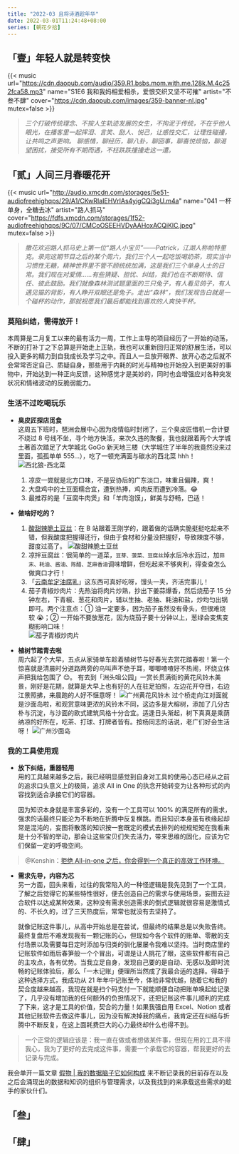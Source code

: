 ```yaml
---
title: "2022-03 且将诗酒趁年华"
date: 2022-03-01T11:24:48+08:00
series: [朝花夕拾]
---
```


## 「壹」年轻人就是转变快

{{< music url="https://cdn.daopub.com/audio/359.R1.bsbs.mom.with.me.128k.M.4c252fca58.mp3" name="S1E6 我和我妈相爱相杀，爱恨交织又坚不可摧" artist="不叁不肆" cover="https://cdn.daopub.com/images/359-banner-nl.jpg" mutex=false >}}

> _三个打破传统理念、不按人生轨迹发展的女生，不拘泥于传统，不在乎他人眼光，在播客里一起挥泪、言笑、励人、悦己，让感性交汇，让理性碰撞，让共鸣之声更响。 聊感情，聊经历，聊八卦，聊囧事，聊喜悦烦恼，聊渴望困扰，接受所有不期而遇，不枉跌跌撞撞走这一遭。_

## 「贰」人间三月春暖花开

{{< music url="http://audio.xmcdn.com/storages/5e51-audiofreehighqps/29/A1/CKwRIaIEHVrlAs4yigCQi3gU.m4a" name="041 一杯单身，全糖去冰" artist="路人抓马" cover="https://fdfs.xmcdn.com/storages/1f52-audiofreehighqps/9C/07/CMCoOSEEHVDyAAHoxACQiKlC.jpeg" mutex=false >}}

> _撒花欢迎路人抓马史上第一位“路人小宝贝”——Patrick，江湖人称帕特里克。录完这期节目之后的某个周六，我们三个人一起吃饭喝奶茶，现实当中习惯性无糖，精神世界里不管不顾统统加满，这是我们三个单身人士的日常。我们现在对爱情……有些猜疑、担忧、纠结，我们也在不断期待、信任、彼此鼓励。我们就像森林测试题里面的三只兔子，有人看见鸽子，有人遇见猫的背影，有人睁开双眼还是兔子。走出“森林”，我们发现告白就是一个碰杯的动作，那就祝愿我们最后都能找到喜欢的人爽快干杯。_

### 莫陷纠结，需得放开！

本周算是二月复工以来的最有活力一周，工作上主导的项目经历了一开始的动荡，不断的打补丁之下总算是开始走上正轨，我也可以重新回归正常的舒展生活，可以投入更多的精力到自我成长及学习之中。而且人一旦放开眼界、放开心态之后就不会常常否定自己、质疑自身，那些用于内耗的时光与精神也开始投入到更美好的事物中，开始达到一种正向反馈，这种感觉才是美妙的，同时也会增强应对各种突发状况和情绪波动的反脆弱能力。

### 生活不过吃喝玩乐

- **臭皮匠探店觅食**  
  这周五下班时，琶洲会展中心因为疫情临时封闭了，三个臭皮匠借机一合计要不绕过 8 号线不坐，寻个地方快活，来次久违的聚餐，我也就跟着两个大学城土著首次踏足了大学城北 GoGo 新天地三楼（大学城住了半年的我竟然没来过里面，孤孤单单 555…），吃了一顿充满面与碳水的西北菜 hhh！
  ![西北狼-西北菜](https://lh3.googleusercontent.com/6pmT96cBMPRRfnHv3CaArvvyB5dNWrO6Nz9fWJvQIwNA6QcYVvhjhlQGubJUOniXSx3OYiGR26H_UFK7ev3tJBLLlFiGzVFpjq5a36diSrrhtl-Vm1yRblx1PwSZdxQtyLL03rqdSUixCyKxjnRadfPjQO2_jjEiDDFM-tw2Qh9_zlavz2sQyeQPsBLzuNjrmcu4vy_knxOX0n3i_lvtp5w79f1Huy83tvyOkjj_rlUZUYRDOVMEiM4sQrfWf8l70tWQ0GgyTt7TrVZGOFfzYP1mZvft917owr60RZK9W0Rox-a2TAGzC0_scikMucfQS4hBRyRu4E59bWTQ_uM37SrQ0rYwZ-v1n4VEj5EdIHgGFhZ5gwn9GvtTbixtk0vtRuawBtQ7YG0JwMu3uYCItjY1mds8mla6gxKYJ8Z7QKnNBxQY5ZlBVtkGTNvAaFPvRZEWrmNzkCrNrXuyRPUi1dQXX1hq7Yd-FJdWzk5FQjAqS_NN8P_M7uBvpqVdwoAlNSN-tSwgi74SZ7OYNJEP8NUhzCRx7fEKSSG6fIeE9KK3UOHCovaxhFQwebAGU0MutGtw1EVf4b10gVGk9jEm4MQSp3UwZ_qoze0DNP3PrbmpK_dRgv5qud29vLxjLzytCSHbDONgE0RzNzOb0W41k3OfoxkgxA0VFdeV00ZhOQgvX6iwRA5FTevZDJyDF9txqx0keZC5IaF5-lGRqiaeFFY=w1398-h1048-no?authuser=0)

  1. 凉皮一尝就是北方口味，不是妥协后的广东淡口，味重且偏辣，爽！
  2. 大盘鸡中的土豆面糯合宜，遭到热捧，鸡肉反而遭到冷落。😂
  3. 最推荐的是「豆腐牛肉煲」和「羊肉泡馍」，鲜美与舒畅，巴适！

- **做啥好吃的？**

  1. [酸甜辣脆土豆丝](https://www.bilibili.com/video/BV1VF41147dQ?spm_id_from=333.999.0.0)：在 B 站跟着王刚学的，跟着做的话确实脆挺挺吃起来不错，但我酸度把握得还行，但由于食材和分量没把握好，导致辣度不够，甜度过高了。
     ![酸甜辣脆土豆丝](https://lh3.googleusercontent.com/3ebs5AOruxFiUB0GZRISQw9y1TOxqK3r6_IOoQHYH2KIyEdQS4bnhtGZfB3_uYI9ufCeyhH-jwoh9KZG_gBeDzvuWhM9G0fJFh4ajZ-RPNGqk-NdW9wxQ5o-K2v5noD-vbcqwhNSEH4JOGIJ0_EPNCQkvJWU2bIRFC7rHOGaHUNUpArFCKLRbF6QaJ2UH-ITRd4cdIx8ZZ1JL389szhqRmdUnkk4mNhSRtt1v2NCll09yucEYY5BOtz6ekttUiWywdurjEr3L3Bt6S6WBQ_5R47hDl9N25zoxMp4yCEIZ9wUjtlJBLIPXWnDkfeE_0kXIWB-XrfFYNi9OSwswYTR8vIl438GpqYpKwnG69Ve0sCTiRPcUaFjCSbGngNPx6xUD9cLteo-n4zDaguEkl0qf5BjltKwfVaoefdKDFMXTm-zBGYIJT-xKTVL796GJiSgmMMpYdLnzCrRV0Ro25cavwcGlM_V8w4Bn_xrEDFLFnWVdfqAxIUF7pvjBTV52twqKLA83QhR7wtVv_ADfXiXTzEGc0f2kwFCgA6nESDkwTg215E8TjUqtUd45ENynsfrN8Fqm1TJkZzoBtb0UJurL-U5zcoqbQnDlABIDotKRbymL5VKB7TfUmEW4d4dfBGi4ckfgM2PrkTHwc983SfgenDGNK_v_ZSsHcBwTJGSw502aLo8ajwf1tkCiPALOduAlKFlOLM0k3Emp3xwg1vzUds=w1398-h1048-no?authuser=0)
  2. 凉拌豆腐丝：很简单的一道菜，`豆芽、菠菜、豆腐丝`焯水后冷水沥过，加`蒜末、耗油、酱油、陈醋、芝麻香油`调味增鲜，但吃起来不够爽利，得查查怎么做爽口才行！
  3. 「[云南牟定油腐乳](https://www.taobao.com/list/product/%E4%BA%91%E5%8D%97%E7%89%9F%E5%AE%9A%E4%BA%91%E9%A6%99%E5%AB%82%E8%B1%86%E8%85%90%E4%B9%B3.htm)」这东西可真好吃呀，馒头一夹，齐活完事儿！
  4. 茄子青椒炒肉片：先热油将肉片炒熟，抄出下姜蒜爆香，然后烧茄子 15 分钟左右，下青椒、葱花和肉片，辅以生抽、老抽、耗油和盐，炒均匀出锅即可。两个注意点：① 油一定要多，因为茄子虽然没有骨头，但很难烧软 😭；② 一开始不要放葱花，因为烧茄子要十分钟以上，葱绿会变焦变糊影响口味！  
     ![茄子青椒炒肉片](https://lh3.googleusercontent.com/UUo1vAIctfT9Q1AJYoa4IBhJ1S84iTvm16R1adoylUl7joDGek0OLvJuJGW6UGTU9Cx_6XXgudN_cx0DY3uHGYXVBBBZHelC9OYhInqcYTVcn0_7cICfqiNPqexnWfXNSleLDQY87edNS-ytfkQKs5n92kiVzmrQE2dMgrEgn5gqQThaVP73HC0wXd6mCMm_vfTg32eRZCkY3czho-zVQSlL8gXj-_GTLsvHREuidbdll9KNvdrm9wYi_CE_a6q7KTChSw_K5-65Cd9df-D8saC9BS6VSfysyxwM5udHzaIBmhpGqFLCKEV9inF6jFogDFSl2kV9EfhJKOBYfGF1n5mNASb1xPOdkksra6bgpch8g8AaaFBWB70cpdlNc7n6fgYbkwknLVHyKm7AkaxtcBShte52P5yRh7DpREew4CbzzNiDcQy11JoI21CQdE8JUV9u3GUz2eLKL1VwAG7Q1SDv761TTifKemupd394SUz4AjI6v0VtwRKPA7ynllz3jcWapmDk1Yh8KWyDtgKnc5U7WRkbzR6sKezgccCTTndDX2hRVcZ9nH8CzCtfHVbFTvtdQ1fxZPrn41VJVU-3qKrbOWwdjKZscsAXoJGIFph3T8WsLtHaWNWFk1wt6lialjPpgz2d5MuLElw-fasISl40xZOTD5iQ45MdRZZf3W42VU6dZdxhLLnPwAYWKJloEncNhXaYNJnLPjTLzzHQotE=w1398-h1048-no?authuser=0)

- **植树节踏青去啦**  
  周六起了个大早，五点从家骑单车趁着植树节与好春光去赏花踏春啦！第一个惊喜就是清晨时分道路两旁的鸟叫声不绝于耳，唧唧喳喳好不热闹，环绕立体声把我给包围了 😊。 有去到「洲头咀公园」一赏长贯满街的黄花风铃木美景，刚好是花期，就算是大早上也有好的人在驻足拍照，左边花开夺目，右边江景照拂，来晨跑的人好不惬意呀！
  ![广州黄花风铃木](https://lh3.googleusercontent.com/SQPQHlTjLnHUh_4dT2rtXnYUuK22WtsiJPhtOtjNR8xdCiclwxm2oZhNJKg4AfVSgMO-v4uO7b3kcQ0G6pkLKzGrG-7iPCraxuRtnwSxrXJxEgOgjHV3XlBJIT-4bML1RYJFwcycC2xiKFP378FbUmSJGDdqNa67lCUOVN9Zpzd0gDRtJShkG6uS5RvJPlOGKscJe-AJoq2crLgPQmWr1jyIQJY36dShl_kzh3pJOX1xBspnrmZAW9JFs6ViH03zfC9ETc-YF4KcQ3GqW2mfWYYqyYb4SfPvg6R2mTZAzrHJXdxQj6tYc5rskifY3X6dQGgUFCfM1sqbmCJVbaK2VOnefVf_001aREskY0JniVBlvgcNhyiKf3apLP1HVEt_pN_x29ETIE0fW9IXMCuBJNTvV0w7oYwU3VTrFlyQUtdS80rs-POt9n_rYwfHHQcXBdtfU-wqoj7_uWzYhstU1B0UhbTi1zQ1axVo0f6eKOTgTR9wDH6773IiOHqmCLP2vmnETkUO-LKOJ-JORUeNAbIAPprMi8xaQkcAXfm-xWtTKhjO5hb7oFrt2QxP_g3luNQ3q0LqDLGyJlvdu8cPkUv61ZT7GEYokVUdR-Lm2DiRunI80nlygd6J-fZnnvoWQtK4OFSOFrWfmIs6ftyJld26is4q6FZaNDeIIxC6JTNk9QBytLnwQxvAYmt_OofH7ni79UKUpXQyvXV0hs-L5r8=w1400-h1048-no?authuser=0)
  过个桥走向江对面就是沙面岛啦，和观赏意味更浓的风铃木不同，这边多是大榕树，添加了几分古朴与沉淀，与沙面的欧式建筑风格十分合宜。适逢日头渐起，树下真真是乘荫纳凉的好所在，吃茶、打球、打牌者皆有。按杨同志的话说，老广们好会生活呀！
  ![广州沙面岛](https://lh3.googleusercontent.com/IdZcoSPpFfy-HkO6PeduNI8_i0MTJGYNKiJbZ1ra7_HTkiwDYf8FWN36IxTFEtNUZV79Y-Pq01iYdreJ6GEuEQL9CXQ1FGFftfwjmM5BsgyYvLO38mqrOzhQTkWDwDRi4XOZUZrKwrHK0Fsbb_r3V2UoomgptgEKkUU5FujxziyzENttP8NF0shufxcjaCYrUTJZ0AdNTzqjWDqOeU5Y-rQ8l3r1opjEgpaBOlmImjn4XWLvbDkv74pK4M_6UhjDs5FwG6xmpmN15UEo1Cf-DAe1jJRjX8Ls9IAmTXObgTjNwUBotrspOJ8SWt6fbkzFP5gYKdmjdEEuWYOglEusM3VauD1Wfur9ymzy_cNANbSnSrWz2OTUZ2p6Zwzix0LhNq0WOEV5CgurlLhzQ8eybiUk4fc2gJX_DG-fG3THhz6kTsYK6lmzORLZiQbccg5OIR6YJCE-dpAwvb8AvZsCfWtjB1v8hL3_3Z6zN763SwA5ySm6rmMgo5O-oIsi8UeZZCUZlaFLDPEK3s9BuXXsHTDmiPm1kpKIMHjdOP0nS1h-IxaxEr1etLfLWzQTECfJH3-l4_259F-Zkui2lz8e3AdxVTW8qg2hE1kpgocdQQWE44lkBwmjmNwsMLD26VsWlPcGQIPxDif7QnUHuutHSz8K8buYGocTyhx3HHS6AJEl4qUzLflQDHCeE5E15gztYyMoPH4St4Uq98svcJDfykY=w1398-h1048-no?authuser=0)

### 我的工具使用观

- **放下纠结，重器轻用**  
  用的工具越来越多之后，我已经明显感觉到自身对工具的使用心态已经从之前的追求口头意义上的极简，追求 All in One 的执念开始转变为让各种形式的内容找到适合承接它们的容器。

  因为知识本身就是丰富多彩的，没有一个工具可以 100% 的满足所有的需求，强求的话最终只能沦为不断地在折腾中反复横跳。而且知识本身虽有秩缘起却常是混沌的，妄图将散落的知识按一套既定的模式去排列的规规矩矩在我看来是十分不智的举动，那会让这些宝贝们失去活力，带来思维的固化，应该为它们保留一定的呼吸空间。

> @Kenshin：[拒绝 All-in-one 之后，你会得到一个真正的高效工作环境。](https://simpread.zhubai.love/posts/2112488007432167424)

- **需求先导，内容为芯**  
  另一方面，回头来看，过往的我常陷入的一种怪逻辑是我先见到了一个工具，了解之后觉得它的某些特性很好，便去创造自己的需求与使用场景，妄图去迎合软件以达成某种效果，这种没有需求创造需求的倒式逻辑就很容易是激情式的、不长久的，过了三天热度后，常常也就没有去坚持了。

  就像记账这件事儿，从高中开始总是在尝试，但最终的结果总是以失败告终。最终复盘后不难发现我有一颗记账的心，但现如今各个软件的账单、零散的支付场景以及需要每日定时添加与归类的驯化屡屡令我难以坚持。当时商店里的记账软件如雨后春笋般一个个冒出，可谓是让人挑花了眼，这些软件都有自己的主攻点，各有优势。当我立足自身，发现自己要的是自动、无感以及即时流畅的记账体验后，那么「一木记账」便理所当然成了我最合适的选择。得益于这种选择方式，我成功从 21 年年中记账至今，体验非常优越，随着它和我的契合度越来越高，我现在就是扫个码支付一下就能顺便自动把账单唤起给记录了，几乎没有增加我的任何额外的负担情况下，还把记账这件事儿顺利的完成了下来，这才是工具的价值，契合的力量！如果我强自用 Excel、Notion 或者其他记账软件去做这件事儿，因为没有解决掉我的痛点，我肯定还在纠结与折腾中不断反复，在这上面耗费巨大的心力最终却什么也得不到。

> 一个正常的逻辑应该是：我一直在做或者想做某件事，但现在用的工具不得我心，我为了更好的去完成这件事，需要一个承载它的容器，帮我更好的去记录与完成。

我会单开一篇文章 [假物 | 我的数据脑子它如何构成](../2022-03-13-数据の脑/) 来不断记录我的目前存在以及之后会涌现出的数据和知识的组织与管理需求，以及我找到的来承载这些需求的趁手的家伙什们。

## 「叁」

## 「肆」
